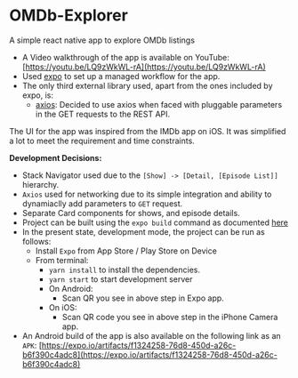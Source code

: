 # OMDb-Explorer
A simple react native app to explore OMDb listings

- A Video walkthrough of the app is available on YouTube: [https://youtu.be/LQ9zWkWL-rA](https://youtu.be/LQ9zWkWL-rA)
- Used [expo](https://expo.io) to set up a managed workflow for the app.
- The only third external library used, apart from the ones included by expo, is:
  - [axios](https://www.npmjs.com/package/axios): Decided to use axios when faced with pluggable parameters in the GET requests to the REST API.

The UI for the app was inspired from the IMDb app on iOS. It was simplified a lot to meet the requirement and time constraints.

__Development Decisions:__
- Stack Navigator used due to the `[Show] -> [Detail, [Episode List]]` hierarchy.
- `Axios` used for networking due to its simple integration and ability to dynamiaclly add parameters to `GET` request.
- Separate Card components for shows, and episode details.
- Project can be built using the `expo build` command as documented [here](https://docs.expo.io/versions/latest/distribution/building-standalone-apps/)
- In the present state, development mode, the project can be run as follows:
  - Install `Expo` from App Store / Play Store on Device
  - From terminal:
    - `yarn install` to install the dependencies.
    - `yarn start` to start development server
    - On Android:
      - Scan QR you see in above step in Expo app.
    - On iOS:
      - Scan QR code you see in above step in the iPhone Camera app.
- An Android build of the app is also available on the following link as an `APK`: [https://expo.io/artifacts/f1324258-76d8-450d-a26c-b6f390c4adc8](https://expo.io/artifacts/f1324258-76d8-450d-a26c-b6f390c4adc8)
